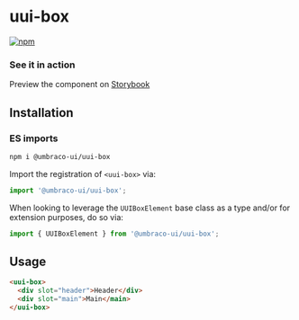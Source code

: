 # uui-box

[![npm](https://img.shields.io/npm/v/@umbraco-ui/uui-box?logoColor=%231B264F)](https://www.npmjs.com/package/@umbraco-ui/uui-box)

### See it in action

Preview the component on [Storybook](https://uui.umbraco.com/?path=/story/uui-box)

## Installation

### ES imports

```zsh
npm i @umbraco-ui/uui-box
```

Import the registration of `<uui-box>` via:

```javascript
import '@umbraco-ui/uui-box';
```

When looking to leverage the `UUIBoxElement` base class as a type and/or for extension purposes, do so via:

```javascript
import { UUIBoxElement } from '@umbraco-ui/uui-box';
```

## Usage

```html
<uui-box>
  <div slot="header">Header</div>
  <div slot="main">Main</main>
</uui-box>
```
